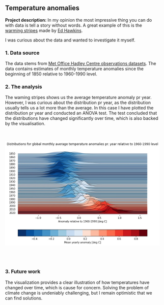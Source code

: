 ## Temperature anomalies

**Project description:** 
In my opinion the most impressive thing you can do with data is tell a story without words.
A great example of this is the [warming stripes](https://en.wikipedia.org/wiki/Warming_stripes) made by [Ed Hawkins](https://en.wikipedia.org/wiki/Ed_Hawkins_(climatologist)). 

I was curious about the data and wanted to investigate it myself.  

### 1. Data source

The data stems from [Met Office Hadley Centre observations datasets](https://www.metoffice.gov.uk/hadobs/hadcrut5/data/current/download.html). The data contains estimates of monthly temperature anomalies since the beginning of 1850 relative to 1960-1990 level. 

### 2. The analysis

The waming stripes shows us the average temperature anomaly pr year. However, I was curious about the distribution pr year, as the distribution usually tells us a lot more than the average. In this case I have plotted the distribution pr year and conducted an ANOVA test. The test concluded that the distributions have changed significantly over time, which is also backed by the visualisation.  
<br><br>

<img src="images/climate_plot.jpg?raw=true"/>

<br><br>

### 3. Future work

The visualization provides a clear illustration of how temperatures have changed over time, which is cause for concern. Solving the problem of climate change is undeniably challenging, but I remain optimistic that we can find solutions.


